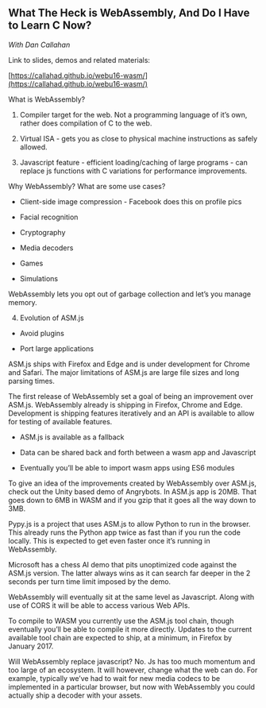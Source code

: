 **What The Heck is WebAssembly, And Do I Have to Learn C Now?**
-----------------------------------------------------------
*With Dan Callahan*

Link to slides, demos and related materials:

[https://callahad.github.io/webu16-wasm/](https://callahad.github.io/webu16-wasm/)

What is WebAssembly?

1) Compiler target for the web. Not a programming language of it’s own, rather does compilation of C to the web.

2) Virtual ISA - gets you as close to physical machine instructions as safely allowed.

3) Javascript feature - efficient loading/caching of large programs - can replace js functions with C variations for performance improvements.

Why WebAssembly? What are some use cases?

* Client-side image compression - Facebook does this on profile pics

* Facial recognition

* Cryptography

* Media decoders

* Games

* Simulations

WebAssembly lets you opt out of garbage collection and let’s you manage memory.

4) Evolution of ASM.js

* Avoid plugins

* Port large applications

ASM.js ships with Firefox and Edge and is under development for Chrome and Safari. The major limitations of ASM.js are large file sizes and long parsing times.

The first release of WebAssembly set a goal of being an improvement over ASM.js. WebAssembly already is shipping in Firefox, Chrome and Edge. Development is shipping features iteratively and an API is available to allow for testing of available features.

* ASM.js is available as a fallback

* Data can be shared back and forth between a wasm app and Javascript

* Eventually you’ll be able to import wasm apps using ES6 modules

To give an idea of the improvements created by WebAssembly over ASM.js, check out the Unity based demo of Angrybots. In ASM.js app is 20MB. That goes down to 6MB in WASM and if you gzip that it goes all the way down to 3MB.

Pypy.js is a project that uses ASM.js to allow Python to run in the browser. This already runs the Python app twice as fast than if you run the code locally. This is expected to get even faster once it’s running in WebAssembly.

Microsoft has a chess AI demo that pits unoptimized code against the ASM.js version. The latter always wins as it can search far deeper in the 2 seconds per turn time limit imposed by the demo.

WebAssembly will eventually sit at the same level as Javascript. Along with use of CORS it will be able to access various Web APIs.

To compile to WASM you currently use the ASM.js tool chain, though eventually you’ll be able to compile it more directly. Updates to the current available tool chain are expected to ship, at a minimum, in Firefox by January 2017.

Will WebAssembly replace javascript? No. Js has too much momentum and too large of an ecosystem. It will however, change what the web can do. For example, typically we’ve had to wait for new media codecs to be implemented in a particular browser, but now with WebAssembly you could actually ship a decoder with your assets.

